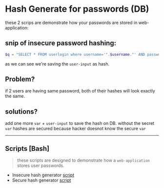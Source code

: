 # Hash Generate for passwords (DB)

these 2 scrips are demonstrate how your passwords are stored in web-application:

## snip of insecure password hashing:

```php
$q = "SELECT * FROM userlogin where username='".$username."' AND password = '".md5($pass)."'" ;
```

as we can see we're saving the `user-input` as hash. 

## Problem?

if 2 users are having same password, both of their hashes will look exactly the same. 

## solutions?

add one more `var` + `user-input` to save the hash on DB. without the secret `var` hashes are secured because hacker doesnot know the secure `var` 

---

## Scripts [Bash]

> these scripts are designed to demonstrate how a `web-application` stores user passwords.

* Insecure hash generator [script](insecure-hashgen.sh)
* Secure hash generator [script](secure-salthashgen.sh)